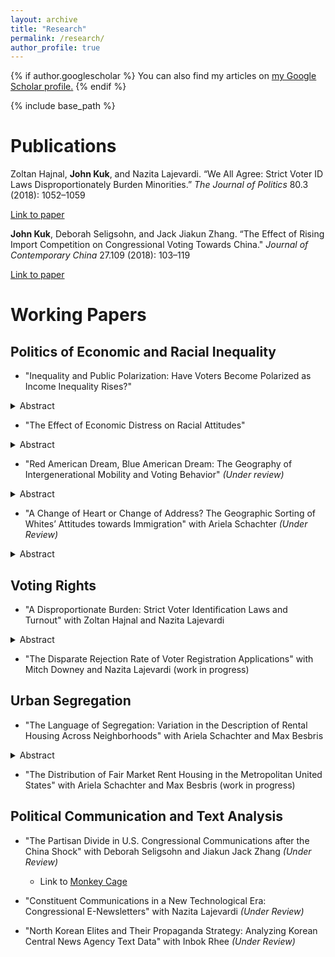 ```yaml
---
layout: archive
title: "Research"
permalink: /research/
author_profile: true
---
```


{% if author.googlescholar %}
  You can also find my articles on <u><a href="{{author.googlescholar}}">my Google Scholar profile</a>.</u>
{% endif %}

<!-- Global site tag (gtag.js) - Google Analytics -->
<script async src="https://www.googletagmanager.com/gtag/js?id=UA-123521501-1"></script>
<script>
  window.dataLayer = window.dataLayer || [];
  function gtag(){dataLayer.push(arguments);}
  gtag('js', new Date());

  gtag('config', 'UA-123521501-1');
</script>


{% include base_path %}

Publications
======
Zoltan Hajnal, **John Kuk**, and Nazita Lajevardi. “We All Agree: Strict Voter ID Laws Disproportionately Burden Minorities.” *The Journal of Politics* 80.3 (2018): 1052–1059

[Link to paper](https://www.journals.uchicago.edu/doi/abs/10.1086/696617)

**John Kuk**, Deborah Seligsohn, and Jack Jiakun Zhang. “The Effect of Rising Import Competition on Congressional Voting Towards China." *Journal of Contemporary China* 27.109 (2018): 103–119

[Link to paper](https://www.tandfonline.com/doi/abs/10.1080/10670564.2017.1363024)




Working Papers
=======

## Politics of Economic and Racial Inequality 


- "Inequality and Public Polarization: Have Voters Become Polarized as Income Inequality Rises?"

<details><summary>Abstract</summary>
<p>
Have voters become polarized as income inequality has risen? To better understand polarization among the public and its relationship with inequality, I estimate voters’ ideology in two dimensions from 1980 to 2012 with a two-dimensional item response theory (IRT) model. The IRT model shows that the degree of polarization in economic policy preferences has not increased since 1980, but rather that polarization on racial and social issues has increased. The views on racial and social issues are largely driven by racial resentment. The degree of polariza- tion on social issues and on inequality levels are as highly correlated as the degree of correlation between polarization among elected officials and inequality. These results suggest that the link between inequality and polarization in Congress is voters’ polarization on non-economic issues, and not redistributive preferences.
 </p>
  </details>


- "The Effect of Economic Distress on Racial Attitudes"

<details><summary>Abstract</summary>
<p>
The 2016 US presidential election and the rise of populism around the world has engendered a scholarly debate as to whether this rise is due to economic anxiety or cultural threat. While we have growing research favoring the racism argument, fundamental questions remain unanswered. Why has racism become a decisive factor in recent elections? Are there contextual factors that render racism more salient in the contemporary political landscape? In this paper, I explore the impact of economic anxiety on racism and develop a theory to explain how economic anxiety induces an individual’s racism. Individuals whose living standards have stagnated over time and thus fear losing their socioeconomic status are likely to develop stronger in-group solidarity and out-group derogation. Whites counteract economic threats by developing stronger in-group versus out-group identity. I test this theory in two different empirical settings. First, using local Chinese import exposure as an instrument to capture local economic disruption, I measure how an unexpected shock to the local economy engenders a higher level of racial resentment. Second, I run a survey experiment by priming respondents to think about financially stressful situations. Respondents primed with economic anxiety showed a higher level of racial resentment and ethnocentrism.
</p>
</details>

- "Red American Dream, Blue American Dream: The Geography of Intergenerational Mobility and Voting Behavior" *(Under review)*

<details><summary>Abstract</summary>
<p>
What happens to voters’ hearts and minds when the reality of the American Dream is shifting? The United States has long been called the “Land of Opportunity” with its high levels of social mobility long considered to be the bedrock of American exceptionalism. However, recent research on intergenerational mobility has found large geographical differences within the United States. In this article, I develop a theory explaining why the level of intergenerational mobility in voters’ neighborhoods is correlated with voting behavior. I show that county level-measured mobility is positively correlated with Republican vote share and the individual probability of voting Republican. This article also provides an explanation why poor voters support Republican candidates. Low-income voters vote Republican in the presence of the prospect that hard work will offer them an opportunity to succeed. Low-income voters’ likelihood of voting Republican is more strongly correlated with intergenerational mobility than middle- and high-income voters.
 </p>
</details>


- "A Change of Heart or Change of Address? The Geographic Sorting of Whites’ Attitudes towards Immigration" with Ariela Schachter *(Under Review)*

<details><summary>Abstract</summary>
<p>
Do White Americans change their attitudes when immigrants move into their communities? Evidence from public opinion research remains mixed; finding support for both threat and contact effects, and inferring causality from cross-sectional data. Drawing from research on White flight, we instead propose a geographic sorting model: White Americans who are predisposed to dislike immigration are more likely to leave communities with growing immigrant populations and move to places with fewer immigrants. In the long run, Whites with liberal immigration attitudes remain in places with large immigrant populations, while those with more conservative attitudes move away. We offer evidence supporting the sorting model using geocoded panel data from the General Social Survey (2008-2010). The results suggest White Americans’ residential mobility may be a key mechanism linking local immigrant population size and public opinion on immigration
</p>
</details>


## Voting Rights
- "A Disproportionate Burden: Strict Voter Identification Laws and Turnout" with Zoltan Hajnal and Nazita Lajevardi

<details><summary>Abstract</summary>
<p>
Critics of strict photo identification laws claim that they impose a disproportionate burden on minority voters.  Yet, empirical studies assessing the impact of these laws on minority turnout have reached decidedly mixed results. This article offers a more rigorous test that will help advance the empirical literature and contribute to the legal debate in three ways: we focus on recent elections with a broad set of strict photo ID laws in place, rely on official turnout data rather than surveys, and employ a research design that assesses change over time using a difference-in-difference approach to alleviate the inference problems that plague most existing studies. We use aggregate county turnout data from 2012 to 2016 and find that the racial gap in turnout between more diverse and less diverse counties grew more in states enacting new strict photo ID laws than it did elsewhere.  Strict voter ID laws appear to discriminate.   
</p>
</details>


- "The Disparate Rejection Rate of Voter Registration Applications" with Mitch Downey and Nazita Lajevardi (work in progress)


## Urban Segregation

- "The Language of Segregation: Variation in the Description of Rental Housing Across Neighborhoods" with Ariela Schachter and Max Besbris

<details><summary>Abstract</summary>
<p>
A growing number of residents in metropolitan America live in rental housing and are
increasingly searching for housing online. To better understand their housing search and
selection processes, which contribute to persistent residential segregation, we focus on the
information environment of the online rental market. We posit that information asymmetries in
the online rental market correspond with neighborhood racial composition and socioeconomic
status, and can operate to either magnify or reduce existing segregation by influencing the
housing searches of prospective renters. We use conventional OLS regression and computational
text analysis techniques to test the hypothesis that the language in—and thus information
provided by—online rental housing advertisements varies depending on the racial/ethnic and socioeconomic characteristics of neighborhoods. We find marked, consistent, and significant
differences in the ways rental units are advertised across neighborhoods in terms of both the
overall amount of information provided and differences in content. These systematic information
asymmetries draw attention away from conventional explanations of persistent segregation like
discrimination and individual preferences. Rather, our results reveal how variance in information
on available housing, and the language used in advertisements, may contribute to and reflect how
neighborhoods form reputations as appropriate places for particular racial/ethnic groups. By
collecting and analyzing a novel data set on the rental market, we also make a methodological
contribution, revealing the efficacy of data collected online and computational social science
methods for understanding urban processes.
</p>
</details>


- "The Distribution of Fair Market Rent Housing in the Metropolitan United States" with Ariela Schachter and Max Besbris (work in progress)

## Political Communication and Text Analysis

- "The Partisan Divide in U.S. Congressional Communications after the China Shock" with Deborah Seligsohn and Jiakun Jack Zhang *(Under Review)*
  - Link to [Monkey Cage](https://www.washingtonpost.com/news/monkey-cage/wp/2018/08/07/why-republicans-dont-push-back-on-trumps-china-tariffs-in-one-map/?utm_term=.381c8ba32608)

- "Constituent Communications in a New Technological Era: Congressional E-Newsletters" with Nazita Lajevardi *(Under Review)*

- "North Korean Elites and Their Propaganda Strategy: Analyzing Korean Central News Agency Text Data" with Inbok Rhee *(Under Review)*
